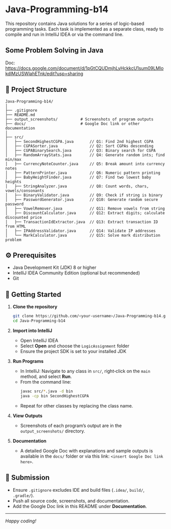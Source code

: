 # Java-Programming-b14

This repository contains Java solutions for a series of logic-based programming tasks. Each task is implemented as a separate class, ready to compile and run in IntelliJ IDEA or via the command line.

## Some Problem Solving in Java
Doc: https://docs.google.com/document/d/1pGtCQUDmjhLyHckkcU1sum09LMlokdlMzUSWlahETnk/edit?usp=sharing

## 📂 Project Structure
```
Java-Programming-b14/
│
├── .gitignore
├── README.md
├── output_screenshots/          # Screenshots of program outputs
├── docs/                        # Google Doc link or other documentation
│
├── src/
│   ├── SecondHighestCGPA.java       // Q1: Find 2nd highest CGPA
│   ├── CGPASorter.java              // Q2: Sort CGPAs descending
│   ├── CGPABinarySearch.java        // Q3: Binary search for CGPA
│   ├── RandomArrayStats.java        // Q4: Generate random ints; find min/max
│   ├── CurrencyNoteCounter.java     // Q5: Break amount into currency notes
│   ├── PatternPrinter.java          // Q6: Numeric pattern printing
│   ├── BabyHeightFinder.java        // Q7: Find two lowest baby heights
│   ├── StringAnalyzer.java          // Q8: Count words, chars, vowels/consonants
│   ├── BinaryValidator.java         // Q9: Check if string is binary
│   ├── PasswordGenerator.java       // Q10: Generate random secure password
│   ├── VowelRemover.java            // Q11: Remove vowels from string
│   ├── DiscountCalculator.java      // Q12: Extract digits; calculate discounted price
│   ├── TransactionIdExtractor.java  // Q13: Extract transaction ID from HTML
│   ├── IPAddressValidator.java      // Q14: Validate IP addresses
│   └── MarkCalculator.java          // Q15: Solve mark distribution problem
```

## ⚙️ Prerequisites
- Java Development Kit (JDK) 8 or higher
- IntelliJ IDEA Community Edition (optional but recommended)
- Git

## 🚀 Getting Started
1. **Clone the repository**
   ```bash
   git clone https://github.com/<your-username>/Java-Programming-b14.git
   cd Java-Programming-b14
   ```

2. **Import into IntelliJ**
   - Open IntelliJ IDEA
   - Select **Open** and choose the `LogicAssignment` folder
   - Ensure the project SDK is set to your installed JDK

3. **Run Programs**
   - In IntelliJ: Navigate to any class in `src/`, right‑click on the `main` method, and select **Run**.
   - From the command line:
     ```bash
     javac src/*.java -d bin
     java -cp bin SecondHighestCGPA
     ```
   - Repeat for other classes by replacing the class name.

4. **View Outputs**
   - Screenshots of each program’s output are in the `output_screenshots/` directory.

5. **Documentation**
   - A detailed Google Doc with explanations and sample outputs is available in the `docs/` folder or via this link: `<insert Google Doc link here>`.

## 📝 Submission
- Ensure `.gitignore` excludes IDE and build files (`.idea/`, `build/`, `.gradle/`).
- Push all source code, screenshots, and documentation.
- Add the Google Doc link in this README under **Documentation**.

---

*Happy coding!*

